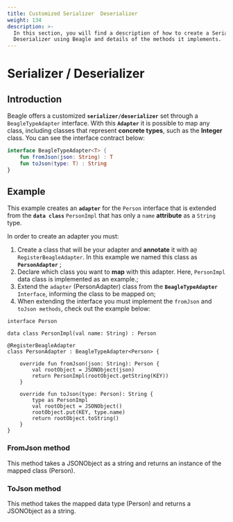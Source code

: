 ```yaml
---
title: Customized Serializer  Deserializer
weight: 134
description: >-
  In this section, you will find a description of how to create a Serializer /
  Deserializer using Beagle and details of the methods it implements.
---
```


# Serializer / Deserializer

## Introduction

Beagle offers a customized **`serializer/deserializer`** set through  a `BeagleTypeAdapter` interface. With this **`Adapter`** it is possible to map any class, including classes that represent **concrete types**, such as the **Integer** class. You can see the interface contract below:


```kotlin
interface BeagleTypeAdapter<T> {
    fun fromJson(json: String) : T
    fun toJson(type: T) : String
}
```

## Example

This example creates an **`adapter`** for the `Person` interface that is extended from the **`data class`** `PersonImpl` that has only a `name` **attribute** as a `String` type.

In order to create an adapter you must: 

1. Create a class that will be your adapter and **annotate** it with  a`@ RegisterBeagleAdapter`. In this example we named this class as **`PersonAdapter`** ;
2. Declare which class you want to **map** with this adapter. Here, `PersonImpl` data class is implemented as an example.;
3. Extend the `adapter` \(PersonAdapter\) class from the **`BeagleTypeAdapter`** `Interface`, informing the class to be mapped on;
4. When extending the interface you must implement the `fromJson` and `toJson methods`, check out the example below:

```text
interface Person

data class PersonImpl(val name: String) : Person

@RegisterBeagleAdapter
class PersonAdapter : BeagleTypeAdapter<Person> {

    override fun fromJson(json: String): Person {
        val rootObject = JSONObject(json)
        return PersonImpl(rootObject.getString(KEY))
    }

    override fun toJson(type: Person): String {
        type as PersonImpl
        val rootObject = JSONObject()
        rootObject.put(KEY, type.name)
        return rootObject.toString()
    }
}
```

### FromJson method 

This method takes a JSONObject as a string and returns an instance of the mapped class \(Person\).

### ToJson method 

This method takes the mapped data type \(Person\) and returns a JSONObject as a string.
